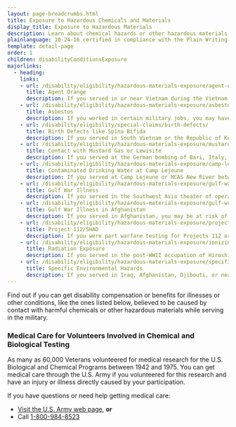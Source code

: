 ```yaml
---
layout: page-breadcrumbs.html
title: Exposure to Hazardous Chemicals and Materials
display_title: Exposure to Hazardous Materials
description: Learn about chemical hazards or other hazardous materials you may have come in contact with during military service. Find out if you can get VA disability compensation for illnesses related to exposure to hazardous chemicals or materials.
plainlanguage: 10-24-16 certified in compliance with the Plain Writing Act
template: detail-page
order: 1
children: disabilityConditionsExposure
majorlinks:
  - heading:
    links:
    - url: /disability/eligibility/hazardous-materials-exposure/agent-orange/
      title: Agent Orange
      description: If you served in or near Vietnam during the Vietnam Era—or in certain related jobs—you may have had contact with Agent Orange and other toxic chemicals used to clear plants and trees during the war.
    - url: /disability/eligibility/hazardous-materials-exposure/asbestos/
      title: Asbestos
      description: If you worked in certain military jobs, you may have had contact with asbestos (toxic fibers once used in many buildings and products).
    - url: /disability/eligibility/special-claims/birth-defects/
      title: Birth Defects like Spina Bifida
      description: If you served in South Vietnam or the Republic of Korea during certain time periods, you may have had contact with chemicals like Agent Orange believed to cause birth defects in the children of Veterans.
    - url: /disability/eligibility/hazardous-materials-exposure/mustard-gas-lewisite/
      title: Contact with Mustard Gas or Lewisite
      description: If you served at the German bombing of Bari, Italy, in World War II or worked in certain other jobs, you may have had contact with mustard gas.
    - url: /disability/eligibility/hazardous-materials-exposure/camp-lejeune-water-contamination/
      title: Contaminated Drinking Water at Camp Lejeune
      description: If you served at Camp Lejeune or MCAS New River between August 1953 and December 1987, you may be at risk for certain illnesses believed to be caused by contaminants found in the drinking water during that time.
    - url: /disability/eligibility/hazardous-materials-exposure/gulf-war-illness-southwest-asia/
      title: Gulf War Illness
      description: If you served in the Southwest Asia theater of operations, you may be at risk of certain illnesses or other conditions linked to this region.
    - url: /disability/eligibility/hazardous-materials-exposure/gulf-war-illness-afghanistan/
      title: Gulf War Illness in Afghanistan
      description: If you served in Afghanistan, you may be at risk of certain illnesses or other conditions linked to this region.
    - url: /disability/eligibility/hazardous-materials-exposure/project-112-shad/
      title: Project 112/SHAD
      description: If you were part warfare testing for Projects 112 or Shipboard Hazard and Defense (SHAD) from 1962 to 1974, you may be at risk of illnesses believed to be caused by chemical testing.
    - url: /disability/eligibility/hazardous-materials-exposure/ionizing-radiation/
      title: Radiation Exposure
      description: If you served in the post-WWII occupation of Hiroshima or Nagasaki, were imprisoned in Japan, worked with or near nuclear weapons testing, or served at a gaseous diffusion plant or in certain other jobs, you may be at risk for illnesses believed to be caused by radiation.
    - url: /disability/eligibility/hazardous-materials-exposure/specific-environmental-hazards/
      title: Specific Environmental Hazards
      description: If you served in Iraq, Afghanistan, Djibouti, or near Atsugi, Japan, you may have had contact with toxic chemicals in the air, water, or soil.
---
```



<div class="va-introtext">

Find out if you can get disability compensation or benefits for illnesses or other conditions, like the ones listed below, believed to be caused by contact with harmful chemicals or other hazardous materials while serving in the military.
</div>

<div class="feature" markdown="1">

### Medical Care for Volunteers Involved in Chemical and Biological Testing

As many as 60,000 Veterans volunteered for medical research for the U.S. Biological and Chemical Programs between 1942 and 1975. You can get medical care through the U.S. Army if you volunteered for this research and have an injury or illness directly caused by your participation.

If you have questions or need help getting medical care:
- [Visit the U.S. Army web page](https://armymedicine.health.mil/CBTP), **or**
- Call <a href="tel:+18009848523">1-800-984-8523</a>

</div>
